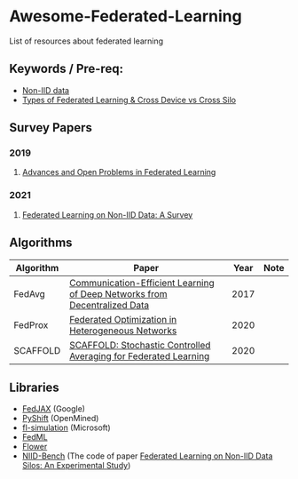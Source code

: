# Awesome-Federated-Learning
List of resources about federated learning

## Keywords / Pre-req:
* [Non-IID data](https://xzhu0027.gitbook.io/blog/ml-system/sys-ml-index/learning-from-non-iid-data)
* [Types of Federated Learning & Cross Device vs Cross Silo](https://blog.openmined.org/federated-learning-types/)

## Survey Papers
### 2019
1. [Advances and Open Problems in Federated Learning](https://arxiv.org/abs/1912.04977?fbclid=IwAR0xSC1fbgFUtkOgyl6tU0tj_cVLFZxxcobakIsUrB7FccbjB5XZV0dH5bE)
### 2021
1. [Federated Learning on Non-IID Data: A Survey](https://arxiv.org/abs/2106.06843)

## Algorithms
| Algorithm | Paper                                                                                                         | Year | Note |
|-----------|---------------------------------------------------------------------------------------------------------------|------|------|
| FedAvg    | [Communication-Efficient Learning of Deep Networks from Decentralized Data](https://arxiv.org/abs/1602.05629) | 2017 |      |
| FedProx   | [Federated Optimization in Heterogeneous Networks](https://arxiv.org/abs/1812.06127)                          | 2020 |      |
| SCAFFOLD  | [SCAFFOLD: Stochastic Controlled Averaging for Federated Learning](https://arxiv.org/abs/1910.06378)          | 2020 |      |

## Libraries
* [FedJAX](https://fedjax.readthedocs.io/en/latest/index.html) (Google)
* [PyShift](https://github.com/OpenMined/PySyft) (OpenMined)
* [fl-simulation](https://github.com/microsoft/fl-simulation) (Microsoft)
* [FedML](https://doc.fedml.ai/)
* [Flower](https://flower.dev/)
* [NIID-Bench](https://github.com/Xtra-Computing/NIID-Bench) (The code of paper [Federated Learning on Non-IID Data Silos: An Experimental Study](https://arxiv.org/pdf/2102.02079.pdf))
